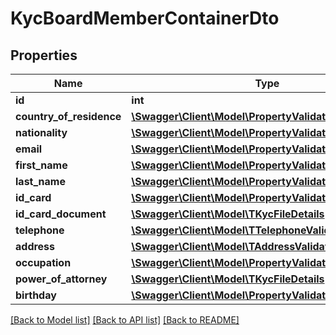 # KycBoardMemberContainerDto

## Properties
Name | Type | Description | Notes
------------ | ------------- | ------------- | -------------
**id** | **int** |  | [optional] 
**country_of_residence** | [**\Swagger\Client\Model\PropertyValidationCountry**](PropertyValidationCountry.md) |  | [optional] 
**nationality** | [**\Swagger\Client\Model\PropertyValidationCountry**](PropertyValidationCountry.md) |  | [optional] 
**email** | [**\Swagger\Client\Model\PropertyValidationString**](PropertyValidationString.md) |  | [optional] 
**first_name** | [**\Swagger\Client\Model\PropertyValidationString**](PropertyValidationString.md) |  | [optional] 
**last_name** | [**\Swagger\Client\Model\PropertyValidationString**](PropertyValidationString.md) |  | [optional] 
**id_card** | [**\Swagger\Client\Model\PropertyValidationString**](PropertyValidationString.md) |  | [optional] 
**id_card_document** | [**\Swagger\Client\Model\TKycFileDetails**](TKycFileDetails.md) |  | [optional] 
**telephone** | [**\Swagger\Client\Model\TTelephoneValidationResult**](TTelephoneValidationResult.md) |  | [optional] 
**address** | [**\Swagger\Client\Model\TAddressValidationResult**](TAddressValidationResult.md) |  | [optional] 
**occupation** | [**\Swagger\Client\Model\PropertyValidationString**](PropertyValidationString.md) |  | [optional] 
**power_of_attorney** | [**\Swagger\Client\Model\TKycFileDetails**](TKycFileDetails.md) |  | [optional] 
**birthday** | [**\Swagger\Client\Model\PropertyValidationDateNullable**](PropertyValidationDateNullable.md) |  | [optional] 

[[Back to Model list]](../README.md#documentation-for-models) [[Back to API list]](../README.md#documentation-for-api-endpoints) [[Back to README]](../README.md)


